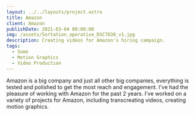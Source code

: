 ```yaml
---
layout: ../../layouts/project.astro
title: Amazon
client: Amazon
publishDate: 2021-03-04 00:00:00
img: /assets/Sortation_operative_DSC7630_v1.jpg
description: Creating videos for Amazon's hiring campaign.
tags:
  - Some
  - Motion Graphics
  - Video Production
---
```


Amazon is a big company and just all other big companies, everything is tested and polished to get the most reach and engagement. I've had the pleasure of working with Amazon for the past 2 years. I've worked on a variety of projects for Amazon, including transcreating videos, creating motion graphics.